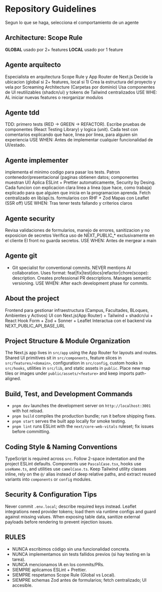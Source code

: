 # Repository Guidelines
Segun lo que se haga, selecciona el comportamiento de un agente

## Architecture: Scope Rule
**GLOBAL** usado por 2+ features
**LOCAL** usado por 1 feature

## Agente arquitecto
Especialista en arquitectura Scope Rule y App Router de Next.js
Decide la ubicacion (global si 2+ features, local si 1)
Crea la estructura del proyecto y vela por Screaming Architecture (Carpetas por dominio)
Usa componentes de UI reutilizables (shadcn/ui) y tokens de Tailwind centralizados
USE WHE: AL iniciar nuevas features o reorganizar modulos

## Agente tdd
TDD: primero tests (RED -> GREEN -> REFACTOR).
Escribe pruebas de componentes (React Testing Library) y logica (unit).
Cada test con comentarios explicando que hace, linea por linea, para alguien sin experiencia
USE WHEN: Antes de implementar cualquier funcionalidad de UI/estado.

## Agente implementer
implementa el minimo codigo para pasar los tests.
Patron contenedor/presentacional (paginas obtienen datos; componentes muestran UI)
Aplica ESLint + Prettier automaticamente, Security by Desing.
Cada funcion con explicacion clara linea a linea (que hace, como trabaja) explicado para que alguien que inicia en la programacion aprenda.
Fetch centralizado en lib/api.ts. formularios con RHF + Zod
Mapas con Leaflet (SSR off)
USE WHEN: Tras tener tests fallando y criterios claros

## Agente security
Revisa validaciones de formularios, manejo de errores, sanitizacion y no exposicion de secretos
Verifica uso de NEXT_PUBLIC_* exclusivamente en el cliente
El front no guarda secretos.
USE WHEN: Antes de mergear a main

## Agente git

- Git specialist for conventional commits. NEVER mentions AI collaboration.
  Uses format: feat|fix|test|docs|refactor|chore(scope): description.
  Creates professional PR descriptions. Manages semantic versioning.
  USE WHEN: After each development phase for commits.

## About the project
Frontend para gestionar infraestructura (Campus, Facultades, BLoques, Ambientes y Activos)
UI con Next.js(App Router) + Tailwind + shadcn/ui + React Hook Form + Zod + Sonner + Leaflet
Interactua con el backend via NEXT_PUBLIC_API_BASE_URL


## Project Structure & Module Organization
The Next.js app lives in `src/app` using the App Router for layouts and routes. Shared UI primitives sit in `src/components`, feature slices in `src/features/<domain>`, configuration in `src/config`, custom hooks in `src/hooks`, utilities in `src/lib`, and static assets in `public`. Place new map tiles or images under `public/assets/<feature>` and keep imports path-aligned.

## Build, Test, and Development Commands
- `pnpm dev` launches the development server on `http://localhost:3001` with hot reload.
- `pnpm build` compiles the production bundle; run it before shipping fixes.
- `pnpm start` serves the built app locally for smoke testing.
- `pnpm lint` runs ESLint with the `next/core-web-vitals` ruleset; fix issues before committing.

## Coding Style & Naming Conventions
TypeScript is required across `src`. Follow 2-space indentation and the project ESLint defaults. Components use `PascalCase.tsx`, hooks use `useName.ts`, and utilities use `camelCase.ts`. Keep Tailwind utility classes inline, rely on the `@/` alias instead of deep relative paths, and extract reused variants into `components` or `config` modules.

## Security & Configuration Tips
Never commit `.env.local`; describe required keys instead. Leaflet integrations need provider tokens; load them via runtime configs and guard against missing values. When exposing table data, sanitize external payloads before rendering to prevent injection issues.

## RULES
- NUNCA escribimos código sin una funcionalidad concreta.
- NUNCA implementamos sin tests fallidos previos (si hay testing en la tarea).
- NUNCA mencionamos IA en los commits/PRs.
- SIEMPRE aplicamos ESLint + Prettier.
- SIEMPRE respetamos Scope Rule (Global vs Local).
- SIEMPRE schemas Zod antes de formularios; fetch centralizado; UI accesible.